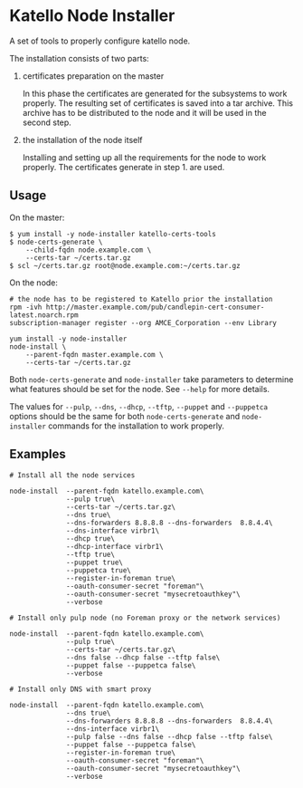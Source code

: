 Katello Node Installer
=======================

A set of tools to properly configure katello node.

The installation consists of two parts:

1. certificates preparation on the master

   In this phase the certificates are generated for the subsystems to
   work properly. The resulting set of certificates is saved into a
   tar archive. This archive has to be distributed to the node and it
   will be used in the second step.

2. the installation of the node itself

   Installing and setting up all the requirements for the node to work
   properly. The certificates generate in step 1. are used.

Usage
-----

On the master:

```
$ yum install -y node-installer katello-certs-tools
$ node-certs-generate \
    --child-fqdn node.example.com \
    --certs-tar ~/certs.tar.gz
$ scl ~/certs.tar.gz root@node.example.com:~/certs.tar.gz
```

On the node:

```
# the node has to be registered to Katello prior the installation
rpm -ivh http://master.example.com/pub/candlepin-cert-consumer-latest.noarch.rpm
subscription-manager register --org AMCE_Corporation --env Library

yum install -y node-installer
node-install \
    --parent-fqdn master.example.com \
    --certs-tar ~/certs.tar.gz
```

Both `node-certs-generate` and `node-installer` take parameters to
determine what features should be set for the node. See `--help` for
more details.

The values for `--pulp`, `--dns`, `--dhcp`, `--tftp`, `--puppet` and
`--puppetca` options should be the same for both `node-certs-generate`
and `node-installer` commands for the installation to work properly.

Examples
--------

```
# Install all the node services

node-install  --parent-fqdn katello.example.com\
              --pulp true\
              --certs-tar ~/certs.tar.gz\
              --dns true\
              --dns-forwarders 8.8.8.8 --dns-forwarders  8.8.4.4\
              --dns-interface virbr1\
              --dhcp true\
              --dhcp-interface virbr1\
              --tftp true\
              --puppet true\
              --puppetca true\
              --register-in-foreman true\
              --oauth-consumer-secret "foreman"\
              --oauth-consumer-secret "mysecretoauthkey"\
              --verbose

# Install only pulp node (no Foreman proxy or the network services)

node-install  --parent-fqdn katello.example.com\
              --pulp true\
              --certs-tar ~/certs.tar.gz\
              --dns false --dhcp false --tftp false\
              --puppet false --puppetca false\
              --verbose

# Install only DNS with smart proxy

node-install  --parent-fqdn katello.example.com\
              --dns true\
              --dns-forwarders 8.8.8.8 --dns-forwarders  8.8.4.4\
              --dns-interface virbr1\
              --pulp false --dns false --dhcp false --tftp false\
              --puppet false --puppetca false\
              --register-in-foreman true\
              --oauth-consumer-secret "foreman"\
              --oauth-consumer-secret "mysecretoauthkey"\
              --verbose

```
